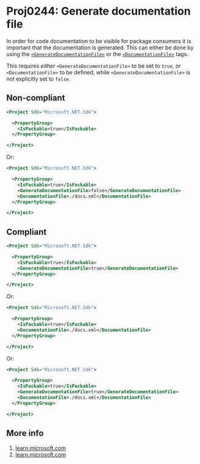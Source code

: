 # Proj0244: Generate documentation file
In order for code documentation to be visible for package consumers
it is important that the documentation is generated.
This can either be done by using the
[`<GenerateDocumentationFile>`](https://learn.microsoft.com/en-us/dotnet/core/project-sdk/msbuild-props#generatedocumentationfile)
or the [`<DocumentationFile>`](https://learn.microsoft.com/en-us/dotnet/core/project-sdk/msbuild-props#documentationfile)
tags.

This requires _either_ `<GenerateDocumentationFile>` to be set to `true`,
_or_ `<DocumentationFile>` to be defined, while `<GenerateDocumentationFile>` is not explicitly set to `false`.

## Non-compliant
``` XML
<Project Sdk="Microsoft.NET.Sdk">

  <PropertyGroup>
    <IsPackable>true</IsPackable>
  </PropertyGroup>

</Project>
```

Or:

``` XML
<Project Sdk="Microsoft.NET.Sdk">

  <PropertyGroup>
    <IsPackable>true</IsPackable>
    <GenerateDocumentationFile>false</GenerateDocumentationFile>
    <DocumentationFile>./docs.xml</DocumentationFile>
  </PropertyGroup>

</Project>
```

## Compliant
``` XML
<Project Sdk="Microsoft.NET.Sdk">

  <PropertyGroup>
    <IsPackable>true</IsPackable>
    <GenerateDocumentationFile>true</GenerateDocumentationFile>
  </PropertyGroup>

</Project>
```

Or:

``` XML
<Project Sdk="Microsoft.NET.Sdk">

  <PropertyGroup>
    <IsPackable>true</IsPackable>
    <DocumentationFile>./docs.xml</DocumentationFile>
  </PropertyGroup>

</Project>
```

Or:

``` XML
<Project Sdk="Microsoft.NET.Sdk">

  <PropertyGroup>
    <IsPackable>true</IsPackable>
    <GenerateDocumentationFile>true</GenerateDocumentationFile>
    <DocumentationFile>./docs.xml</DocumentationFile>
  </PropertyGroup>

</Project>
```

## More info
1. [learn.microsoft.com](https://learn.microsoft.com/en-us/dotnet/core/project-sdk/msbuild-props#generatedocumentationfile)
2. [learn.microsoft.com](https://learn.microsoft.com/en-us/dotnet/core/project-sdk/msbuild-props#documentationfile)
